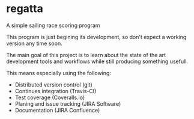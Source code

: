 # regatta
A simple sailing race scoring program

This program is just begining its development, so don't expect a working version any time soon.

The main goal of this project is to learn about the state of the art development tools and workflows while still producing something usefull.

This means especially using the following:

* Distributed version control (git)
* Continues integration (Travis-CI)
* Test coverage (Coveralls.io)
* Planing and issue tracking (JIRA Software)
* Documentation (JIRA Confluence)
